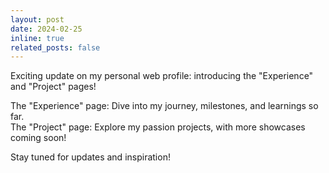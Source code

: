 ```yaml
---
layout: post
date: 2024-02-25
inline: true
related_posts: false
---
```


Exciting update on my personal web profile: introducing the "Experience" and "Project" pages!

The "Experience" page: Dive into my journey, milestones, and learnings so far. 
<br>
The "Project" page: Explore my passion projects, with more showcases coming soon!

Stay tuned for updates and inspiration!
